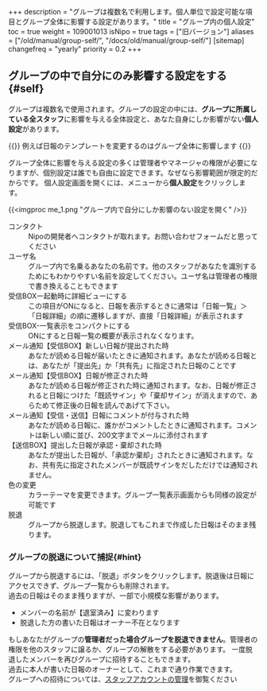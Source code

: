 +++
description = "グループは複数名で利用します。個人単位で設定可能な項目とグループ全体に影響する設定があります。"
title = "グループ内の個人設定"
toc = true
weight = 109001013
isNipo = true
tags = ["旧バージョン"]
aliases = ["/old/manual/group-self/", "/docs/old/manual/group-self/"]
[sitemap]
  changefreq = "yearly"
  priority = 0.2
+++

## グループの中で自分にのみ影響する設定をする{#self}

グループは複数名で使用されます。グループの設定の中には、**グループに所属している全スタッフ**に影響を与える全体設定と、あなた自身にしか影響がない**個人設定**があります。

{{<alice pos="left" icon="default">}}
例えば日報のテンプレートを変更するのはグループ全体に影響します
{{</alice>}}

グループ全体に影響を与える設定の多くは管理者やマネージャの権限が必要になりますが、個別設定は誰でも自由に設定できます。なぜなら影響範囲が限定的だからです。
個人設定画面を開くには、メニューから**個人設定**をクリックします。

{{<imgproc me_1.png "グループ内で自分にしか影響のない設定を開く" />}}

<dl class="basic">
  <dt>コンタクト</dt>
  <dd>Nipoの開発者へコンタクトが取れます。お問い合わせフォームだと思ってください</dd>
  <dt>ユーザ名</dt>
  <dd>グループ内で名乗るあなたの名前です。他のスタッフがあなたを識別するためにもわかりやすい名前を設定してください。ユーザ名は管理者の権限で書き換えることもできます</dd>
  <dt>受信BOXー起動時に詳細ビューにする</dt>
  <dd>この項目がONになると、日報を表示するときに通常は「日報一覧」＞「日報詳細」の順に遷移しますが、直接「日報詳細」が表示されます</dd>
  <dt>受信BOX-一覧表示をコンパクトにする</dt>
  <dd>ONにすると日報一覧の概要が表示されなくなります。</dd>
  <dt>メール通知【受信BOX】新しい日報が提出された時</dt>
  <dd>あなたが読める日報が届いたときに通知されます。あなたが読める日報とは、あなたが「提出先」か「共有先」に指定された日報のことです</dd>
  <dt>メール通知【受信BOX】日報が修正された時</dt>
  <dd>あなたが読める日報が修正された時に通知されます。なお、日報が修正されると日報につけた「既読サイン」や「棄却サイン」が消えますので、あらためて修正後の日報を読んであげて下さい。</dd>
  <dt>メール通知【受信・送信】日報にコメントが付与された時</dt>
  <dd>あなたが読める日報に、誰かがコメントしたときに通知されます。コメントは新しい順に並び、200文字までメールに添付されます</dd>
  <dt>【送信BOX】提出した日報が承認・棄却された時</dt>
  <dd>あなたが提出した日報が、「承認か棄却」されたときに通知されます。なお、共有先に指定されたメンバーが既読サインをだしただけでは通知されません。</dd>
  <dt>色の変更</dt>
  <dd>カラーテーマを変更できます。グループ一覧表示画面からも同様の設定が可能です</dd>
  <dt>脱退</dt>
  <dd>グループから脱退します。脱退してもこれまで作成した日報はそのまま残ります。</dd>
</dl>

### グループの脱退について捕捉{#hint}

グループから脱退するには、「脱退」ボタンをクリックします。脱退後は日報にアクセスできず、グループ一覧からも削除されます。  
過去の日報はそのまま残りますが、一部で小規模な影響があります。

- メンバーの名前が【退室済み】に変わります
- 脱退した方の書いた日報はオーナー不在となります

もしあなたがグループの**管理者だった場合グループを脱退できません**。管理者の権限を他のスタッフに譲るか、グループの解散をする必要があります。
一度脱退したメンバーを再びグループに招待することもできます。  
過去に本人が書いた日報のオーナーとして、これまで通り作業できます。  
グループへの招待については、[スタッフアカウントの管理](/legacy/manual/staff-manage/)を御覧ください
